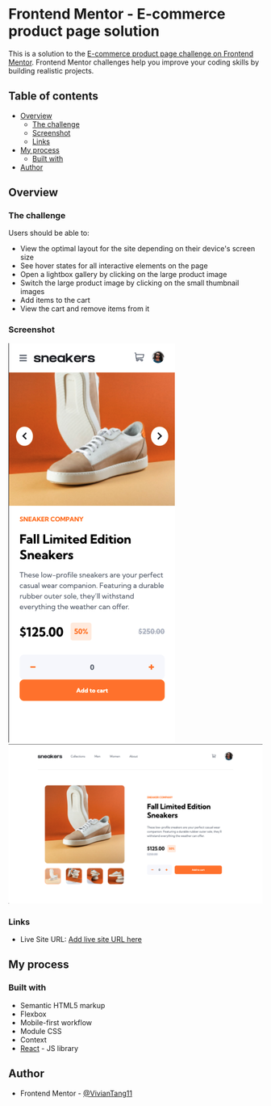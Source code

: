 # Frontend Mentor - E-commerce product page solution

This is a solution to the [E-commerce product page challenge on Frontend Mentor](https://www.frontendmentor.io/challenges/ecommerce-product-page-UPsZ9MJp6). Frontend Mentor challenges help you improve your coding skills by building realistic projects.

## Table of contents

- [Overview](#overview)
  - [The challenge](#the-challenge)
  - [Screenshot](#screenshot)
  - [Links](#links)
- [My process](#my-process)
  - [Built with](#built-with)
- [Author](#author)


## Overview

### The challenge

Users should be able to:

- View the optimal layout for the site depending on their device's screen size
- See hover states for all interactive elements on the page
- Open a lightbox gallery by clicking on the large product image
- Switch the large product image by clicking on the small thumbnail images
- Add items to the cart
- View the cart and remove items from it

### Screenshot

![](./src/images/screenshots/mobile-screenshot.png)
![](./src/images/screenshots/desktop-screenshot.png)

### Links

- Live Site URL: [Add live site URL here](https://viviantang11.github.io/ecommerce-product-page/)

## My process

### Built with

- Semantic HTML5 markup
- Flexbox
- Mobile-first workflow
- Module CSS
- Context
- [React](https://reactjs.org/) - JS library

## Author

- Frontend Mentor - [@VivianTang11](https://www.frontendmentor.io/profile/VivianTang11)

